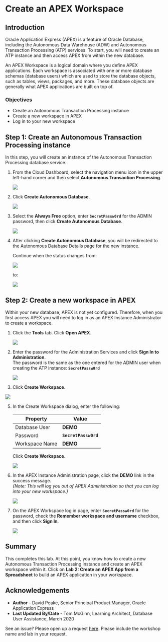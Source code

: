 # Create an APEX Workspace

## Introduction

Oracle Application Express (APEX) is a feature of Oracle Database, including the Autonomous Data Warehouse (ADW) and Autonomous Transaction Processing (ATP) services. To start, you will need to create an ATP instance and then access APEX from within the new database.

An APEX Workspace is a logical domain where you define APEX applications. Each workspace is associated with one or more database schemas (database users) which are used to store the database objects, such as tables, views, packages, and more. These database objects are generally what APEX applications are built on top of.

### Objectives

- Create an Autonomous Transaction Processing instance
- Create a new workspace in APEX
- Log in to your new workspace

## **Step 1:** Create an Autonomous Transaction Processing instance

In this step, you will create an instance of the Autonomous Transaction Processing database service.

1.  From the Cloud Dashboard, select the navigation menu icon in the upper left-hand corner and then select **Autonomous Transaction Processing**.

    ![](images/select-atp-in-nav-menu.png " ")

2.  Click **Create Autonomous Database**.

    ![](images/click-create-autonomous-database.png " ")

3.  Select the **Always Free** option, enter **`SecretPassw0rd`** for the ADMIN password, then click **Create Autonomous Database**.

    ![](images/atp-settings.png " ")

4. After clicking **Create Autonomous Database**, you will be redirected to the Autonomous Database Details page for the new instance.

    Continue when the status changes from:

    ![](images/status-provisioning.png " ")

    to:

    ![](images/status-available.png " ")

## **Step 2:** Create a new workspace in APEX

Within your new database, APEX is not yet configured. Therefore, when you first access APEX you will need to log in as an APEX Instance Administrator to create a workspace.

1. Click the **Tools** tab.
    Click **Open APEX**.

    ![](images/click-apex.png " ")

3.  Enter the password for the Administration Services and click **Sign In to Administration**.     
    The password is the same as the one entered for the ADMIN user when creating the ATP instance: **`SecretPassw0rd`**

    ![](images/log-in-as-admin.png " ")

4.  Click **Create Workspace**.

   ![](images/welcome-create-workspace.png " ")

5.  In the Create Workspace dialog, enter the following:

    | Property | Value |
    | --- | --- |
    | Database User | **DEMO** |
    | Password | **`SecretPassw0rd`** |
    | Workspace Name | **DEMO** |

    Click **Create Workspace**.

    ![](images/create-workspace.png " ")

6.  In the APEX Instance Administration page, click the **DEMO** link in the success message.         
    *{Note: This will log you out of APEX Administration so that you can log into your new workspace.}*

    ![](images/log-out-from-admin.png " ")

7. On the APEX Workspace log in page, enter **`SecretPassw0rd`** for the password, check the **Remember workspace and username** checkbox, and then click **Sign In**.

    ![](images/log-in-to-workspace.png " ")

## Summary

This completes this lab. At this point, you know how to create a new Autonomous Transaction Processing instance and create an APEX workspace within it. Click on **Lab 2: Create an APEX App from a Spreadsheet** to build an APEX application in your workspace.

## Acknowledgements
- **Author** - David Peake, Senior Principal Product Manager, Oracle Application Express
- **Last Updated By/Date** - Tom McGinn, Learning Architect, Database User Assistance, March 2020

See an issue?  Please open up a request [here](https://github.com/oracle/learning-library/issues).   Please include the workshop name and lab in your request.
